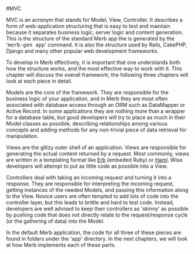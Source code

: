 #MVC

MVC is an acronym that stands for Model, View, Controller.  It describes a form of web-application structuring that is easy to test and maintain because it separates business logic, server logic and content generation.  This is the structure of the standard Merb app the is generated by the '<tt>merb-gen app</tt>' command.  It is also the structure used by Rails, CakePHP, Django and many other popular web development frameworks.

To develop in Merb effectively, it is important that one understands both how the structure works, and the most effective way to work with it.  This chapter will discuss the overall framework; the following three chapters will look at each piece in detail.

Models are the core of the framework.  They are responsible for the business logic of your application, and in Merb they are most often associated with database access through an ORM such as DataMapper or Active Record.  In some applications they are nothing more than a wrapper for a database table, but good developers will try to place as much in their Model classes as possible, describing relationships among various concepts and adding methods for any non-trivial piece of data retrieval for manipulation.

Views are the glitzy outer shell of an application.  Views are responsible for generating the actual content returned by a request.  Most commonly, views are written in a templating format like [Erb](http://en.wikipedia.org/wiki/ERuby) (embeded Ruby) or [Haml](http://haml.hamptoncatlin.com/).  Wise developers will attempt to put as little code as possible into a View.

Controllers deal with taking an incoming request and turning it into a response.  They are responsible for interpreting the incoming request, getting instances of the needed Models, and passing this information along to the View.  Novice users are often tempted to add lots of code into the controller layer, but this leads to brittle and hard to test code.  Instead, developers are well advised to keep their controllers as 'skinny' as possible by pushing code that does not directly relate to the request/response cycle (or the gathering of data) into the Model.

In the default Merb application, the code for all three of these pieces are found in folders under the 'app' directory.  In the next chapters, we will look at how Merb implements each of these parts.
